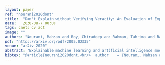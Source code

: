 ```yaml
---
layout: paper
ref: "nourani2020dont"
title:  "Don't Explain without Verifying Veracity: An Evaluation of Explainable {AI} with Video Activity Recognition"
date:   2020-08-7 00:00
tags: cnets cv act
image: ""
authors: "Nourani, Mahsan and Roy, Chiradeep and Rahman, Tahrima and Ragan, Eric D. and Ruozzi, Nicholas and Gogate, Vibhav"
pdf: "https://arxiv.org/pdf/2005.02335"
venue: "arXiv 2020"
abstract: "Explainable machine learning and artificial intelligence models have been used to justify a model's decision-making process. This added transparency aims to help improve user performance and understanding of the underlying model. However, in practice, explainable systems face many open questions and challenges. Specifically, designers might reduce the complexity of deep learning models in order to provide interpretability. The explanations generated by these simplified models, however, might not accurately justify and be truthful to the model. This can further add confusion to the users as they might not find the explanations meaningful with respect to the model predictions. Understanding how these explanations affect user behavior is an ongoing challenge. In this paper, we explore how explanation veracity affects user performance and agreement in intelligent systems. Through a controlled user study with an explainable activity recognition system, we compare variations in explanation veracity for a video review and querying task. The results suggest that low veracity explanations significantly decrease user performance and agreement compared to both accurate explanations and a system without explanations. These findings demonstrate the importance of accurate and understandable explanations and caution that poor explanations can sometimes be worse than no explanations with respect to their effect on user performance and reliance on an AI system."
bibtex: "@article{nourani2020dont,<br/>  author    = {Nourani, Mahsan and Roy, Chiradeep and Rahman, Tahrima and Ragan, Eric D. and Ruozzi, Nicholas and Gogate, Vibhav},<br/>  title     = {Don't Explain without Verifying Veracity: An Evaluation of Explainable<br/>               {AI} with Video Activity Recognition},<br/>  journal   = {CoRR},<br/>  volume    = {abs/2005.02335},<br/>  year      = {2020}<br/>}"
---
```

